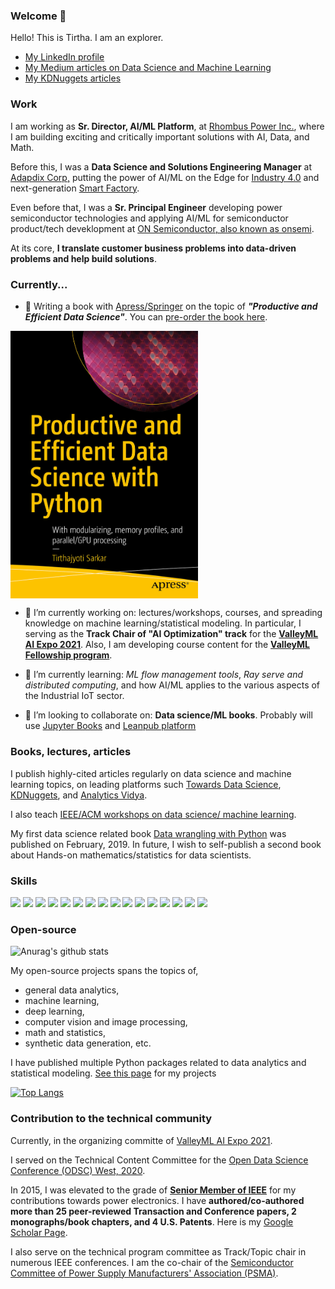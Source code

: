 <!--
**tirthajyoti/tirthajyoti** is a ✨ _special_ ✨ repository because its `README.md` (this file) appears on your GitHub profile.

Here are some ideas to get you started:

- 🔭 I’m currently working on ...
- 🌱 I’m currently learning ...
- 👯 I’m looking to collaborate on ...
- 🤔 I’m looking for help with ...
- 💬 Ask me about ...
- 📫 How to reach me: ...
- 😄 Pronouns: ...
- ⚡ Fun fact: ...
-->

### Welcome 👋
Hello! This is Tirtha. I am an explorer.

* [My LinkedIn profile](https://www.linkedin.com/in/tirthajyoti-sarkar-2127aa7/)
* [My Medium articles on Data Science and Machine Learning](https://medium.com/@tirthajyoti)
* [My KDNuggets articles](https://www.kdnuggets.com/author/tirthajyoti-sarkar)


### Work
I am working as **Sr. Director, AI/ML Platform**, at [Rhombus Power Inc.](https://rhombuspower.com/), where I am building exciting and critically important solutions with AI, Data, and Math. 

Before this, I was a **Data Science and Solutions Engineering Manager** at [Adapdix Corp,](https://www.adapdix.com/) putting the power of AI/ML on the Edge for [Industry 4.0](https://www.forbes.com/sites/bernardmarr/2018/09/02/what-is-industry-4-0-heres-a-super-easy-explanation-for-anyone/?sh=587ea6ab9788) and next-generation [Smart Factory](https://www2.deloitte.com/us/en/insights/focus/industry-4-0/smart-factory-connected-manufacturing.html).

Even before that, I was a **Sr. Principal Engineer** developing power semiconductor technologies and applying AI/ML for semiconductor product/tech deveklopment at [ON Semiconductor, also known as onsemi](https://www.onsemi.com/).

At its core, **I translate customer business problems into data-driven problems and help build solutions**.

### Currently...

- 🔭 Writing a book with [Apress/Springer](https://www.apress.com/us) on the topic of ***"Productive and Efficient Data Science"***. You can [pre-order the book here](https://www.amazon.com/Productive-Efficient-Data-Science-Python/dp/1484281209/).
<img src="https://raw.githubusercontent.com/tirthajyoti/tirthajyoti/master/Cover-Productive%20and%20Efficient%20Data%20Science.jpg" width="300" align="middle">

- 🔭 I’m currently working on: lectures/workshops, courses, and spreading knowledge on machine learning/statistical modeling. In particular, I serving as the **Track Chair of "AI Optimization" track** for the **[ValleyML AI Expo 2021](https://www.valleyml.ai/)**. Also, I am developing course content for the **[ValleyML Fellowship program](https://www.valleyml.ai/fellowship)**.

- 🌱 I’m currently learning: _ML flow management tools_, _Ray serve and distributed computing_, and how AI/ML applies to the various aspects of the Industrial IoT sector.

- 👯 I’m looking to collaborate on: **Data science/ML books**. Probably will use [Jupyter Books](https://jupyterbook.org/intro.html) and [Leanpub platform](https://leanpub.com/)

### Books, lectures, articles
I publish highly-cited articles regularly on data science and machine learning topics, on leading platforms such [Towards Data Science](https://towardsdatascience.com/@tirthajyoti), [KDNuggets](https://www.kdnuggets.com/author/tirthajyoti-sarkar), and [Analytics Vidya](https://medium.com/analytics-vidhya/why-a-business-analytics-problem-demands-all-of-your-expertise-at-once-1290170808c4). 

I also teach [IEEE/ACM workshops on data science/ machine learning](https://valleyml.thinkific.com/bundles/machine-learning-and-deep-learning-boot-camp).

My first data science related book [Data wrangling with Python](https://www.amazon.com/Data-Wrangling-Python-Creating-actionable-ebook/dp/B07JF26NGJ) was published on February, 2019. In future, I wish to self-publish a second book about Hands-on mathematics/statistics for data scientists.

### Skills
![](https://img.shields.io/badge/Code-Python-informational?style=flat&logo=python&logoColor=white&color=2CD4A7)
![](https://img.shields.io/badge/Code-R-informational?style=flat&logo=r&logoColor=white&color=2CD4A7)
![](https://img.shields.io/badge/Database-InfluxDB-informational?style=flat&logo=influxdb&logoColor=white&color=2CD4A7)
![](https://img.shields.io/badge/Database-PostgreSQL-informational?style=flat&logo=postgresql&logoColor=white&color=2CD4A7)
![](https://img.shields.io/badge/Frontend-HTML-informational?style=flat&logo=html5&logoColor=white&color=2CD4A7)
![](https://img.shields.io/badge/Frontend-CSS-informational?style=flat&logo=css&logoColor=white&color=2CD4A7)
![](https://img.shields.io/badge/Frontend-JavaScript-informational?style=flat&logo=javascript&logoColor=white&color=2CD4A7)
![](https://img.shields.io/badge/Frontend-D3.js-informational?style=flat&logo=d3js&logoColor=white&color=2CD4A7)
![](https://img.shields.io/badge/Editor-VS-Code-informational?style=flat&logo=vscode&logoColor=white&color=2CD4A7)
![](https://img.shields.io/badge/Shell-Bash-informational?style=flat&logo=bash&logoColor=white&color=2CD4A7)
![](https://img.shields.io/badge/DeepLearning-Keras-informational?style=flat&logo=pytorch&logoColor=white&color=2CD4A7)
![](https://img.shields.io/badge/DeepLearning-PyTorch-informational?style=flat&logo=keras&logoColor=white&color=2CD4A7)
![](https://img.shields.io/badge/ML-ScikitLearn-informational?style=flat&logo=sklearn&logoColor=white&color=2CD4A7)
![](https://img.shields.io/badge/DataViz-Plotly-informational?style=flat&logo=plotly&logoColor=white&color=2CD4A7)
![](https://img.shields.io/badge/DataViz-Seaborn-informational?style=flat&logo=seaborn&logoColor=white&color=2CD4A7)
![](https://img.shields.io/badge/Deployment-Heroku-informational?style=flat&logo=heroku&logoColor=white&color=2CD4A7)

### Open-source

![Anurag's github stats](https://github-readme-stats.vercel.app/api?username=tirthajyoti)


My open-source projects spans the topics of,

- general data analytics, 
- machine learning, 
- deep learning, 
- computer vision and image processing, 
- math and statistics, 
- synthetic data generation, etc.

I have published multiple Python packages related to data analytics and statistical modeling. [See this page](https://tirthajyoti.github.io/GithubProjects.html) for my projects

[![Top Langs](https://github-readme-stats.vercel.app/api/top-langs/?username=tirthajyoti)](https://github.com/tirthajyoti/github-readme-stats)

### Contribution to the technical community

Currently, in the organizing committe of [ValleyML AI Expo 2021](https://www.valleyml.ai/).

I served on the Technical Content Committee for the [Open Data Science Conference (ODSC) West, 2020](https://odsc.com/california/).

In 2015, I was elevated to the grade of **[Senior Member of IEEE](https://www.ieee.org/membership/senior/senior-requirements.html)** for my contributions towards power electronics. I have **authored/co-authored more than 25 peer-reviewed Transaction and Conference papers, 2 monographs/book chapters, and 4 U.S. Patents**. Here is my [Google Scholar Page](https://scholar.google.com/citations?user=PUAA0uQAAAAJ&hl=en).

I also serve on the technical program committee as Track/Topic chair in numerous IEEE conferences. I am the co-chair of the [Semiconductor Committee of Power Supply Manufacturers' Association (PSMA)](https://www.psma.com/meetings/semiconductor-committee-0).
